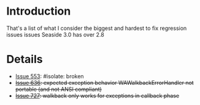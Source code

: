 # Introduction #

That's a list of what I consider the biggest and hardest to fix regression issues issues Seaside 3.0 has over 2.8


# Details #

  * [Issue 553](https://code.google.com/p/seaside/issues/detail?id=553): #isolate: broken
  * ~~[Issue 636](https://code.google.com/p/seaside/issues/detail?id=636): expected exception behavior WAWalkbackErrorHandler not portable (and not ANSI compliant)~~
  * ~~[Issue 727](https://code.google.com/p/seaside/issues/detail?id=727): 	walkback only works for exceptions in callback phase~~
